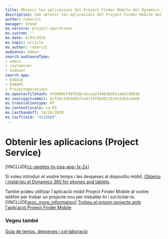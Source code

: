 ```yaml
---
title: Obtenir les aplicacions del Project Finder Mobile del Dynamics 365 | MicrosoftDocs
description: Com obtenir les aplicacions del Project Finder Mobile del Dynamics 365
author: ruhercul
manager: kfend
ms.service: project-operations
ms.custom: ''
ms.date: 8/03/2018
ms.topic: article
ms.author: ruhercul
audience: Admin
search.audienceType:
- admin
- customizer
- enduser
search.app:
- D365CE
- D365PS
- ProjectOperations
ms.openlocfilehash: 47d909ef497b1bc3ecaa37440382be1ab61d0830
ms.sourcegitcommit: 4cf1dc1561b92fca4175f0b3813133c5e63ce8e6
ms.translationtype: HT
ms.contentlocale: ca-ES
ms.lasthandoff: 10/28/2020
ms.locfileid: "4132683"
---
```

# <a name="get-the-apps-project-service"></a>Obtenir les aplicacions (Project Service)

[!INCLUDE[cc-applies-to-psa-app-1x-2x](../includes/cc-applies-to-psa-app-1x-2x.md)]

Si voleu introduir el vostre temps i les despeses al dispositiu mòbil, [Obteniu i instal·leu el Dynamics 365 for phones and tablets](https://docs.microsoft.com/dynamics365/mobile-app/dynamics-365-phones-tablets-users-guide).  
  
 També podeu utilitzar l'aplicació mòbil Project Finder Mobile al vostre telèfon per trobar un projecte nou per treballar-hi i sol·licitar-lo. [!INCLUDE[proc_more_information](../includes/proc-more-information.md)] [Trobeu el pròxim projecte amb l'aplicació Project Finder Mobile](../psa/find-next-project-finder-mobile-app.md) 
  
### <a name="see-also"></a>Vegeu també  
 [Guia de temps, despeses i col·laboració](../psa/time-expense-collaboration-guide.md)
